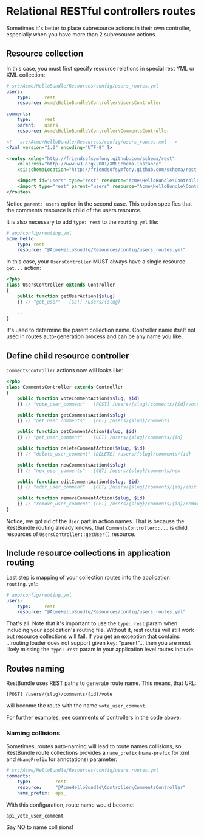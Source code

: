 Relational RESTful controllers routes
=====================================

Sometimes it's better to place subresource actions in their own controller, especially when
you have more than 2 subresource actions.

## Resource collection

In this case, you must first specify resource relations in special rest YML or XML collection:

```yaml
# src/Acme/HelloBundle/Resources/config/users_routes.yml
users:
    type:     rest
    resource: Acme\HelloBundle\Controller\UsersController

comments:
    type:     rest
    parent:   users
    resource: Acme\HelloBundle\Controller\CommentsController
```

```xml
<!-- src/Acme/HelloBundle/Resources/config/users_routes.xml -->
<?xml version="1.0" encoding="UTF-8" ?>

<routes xmlns="http://friendsofsymfony.github.com/schema/rest"
    xmlns:xsi="http://www.w3.org/2001/XMLSchema-instance"
    xsi:schemaLocation="http://friendsofsymfony.github.com/schema/rest https://raw.github.com/FriendsOfSymfony/FOSRestBundle/master/Resources/config/schema/routing/rest_routing-1.0.xsd">

    <import id="users" type="rest" resource="Acme\HelloBundle\Controller\UsersController" />
    <import type="rest" parent="users" resource="Acme\HelloBundle\Controller\CommentsController" />
</routes>
```

Notice ``parent: users`` option in the second case. This option specifies that the comments resource
is child of the users resource.

It is also necessary to add ``type: rest`` to the ``routing.yml`` file:

```yaml
# app/config/routing.yml
acme_hello:
    type: rest
    resource: "@AcmeHelloBundle/Resources/config/users_routes.yml"
```

In this case, your ``UsersController`` MUST always have a single resource ``get...`` action:

```php
<?php
class UsersController extends Controller
{
    public function getUserAction($slug)
    {} // "get_user"   [GET] /users/{slug}

    ...
}
```

It's used to determine the parent collection name. Controller name itself not used in routes
auto-generation process and can be any name you like.

## Define child resource controller

``CommentsController`` actions now will looks like:

```php
<?php
class CommentsController extends Controller
{
    public function voteCommentAction($slug, $id)
    {} // "vote_user_comment"   [POST] /users/{slug}/comments/{id}/vote

    public function getCommentsAction($slug)
    {} // "get_user_comments"   [GET] /users/{slug}/comments

    public function getCommentAction($slug, $id)
    {} // "get_user_comment"    [GET] /users/{slug}/comments/{id}

    public function deleteCommentAction($slug, $id)
    {} // "delete_user_comment" [DELETE] /users/{slug}/comments/{id}

    public function newCommentsAction($slug)
    {} // "new_user_comments"   [GET] /users/{slug}/comments/new

    public function editCommentAction($slug, $id)
    {} // "edit_user_comment"   [GET] /users/{slug}/comments/{id}/edit

    public function removeCommentAction($slug, $id)
    {} // "remove_user_comment" [GET] /users/{slug}/comments/{id}/remove
}
```

Notice, we got rid of the ``User`` part in action names. That is because the RestBundle routing
already knows, that ``CommentsController::...`` is child resources of ``UsersController::getUser()``
resource.

## Include resource collections in application routing

Last step is mapping of your collection routes into the application ``routing.yml``:

```yaml
# app/config/routing.yml
users:
    type:     rest
    resource: "@AcmeHelloBundle/Resources/config/users_routes.yml"
```

That's all. Note that it's important to use the ``type: rest`` param when including your application's
routing file. Without it, rest routes will still work but resource collections will fail. If you get an
exception that contains ...routing loader does not support given key: "parent"... then you are most likely missing
the ``type: rest`` param in your application level routes include.

## Routes naming

RestBundle uses REST paths to generate route name. This means, that URL:

    [POST] /users/{slug}/comments/{id}/vote

will become the route with the name ``vote_user_comment``.

For further examples, see comments of controllers in the code above.

### Naming collisions

Sometimes, routes auto-naming will lead to route names collisions, so RestBundle route
collections provides a ``name_prefix`` (``name-prefix`` for xml and ``@NamePrefix`` for
annotations) parameter:

```yaml
# src/Acme/HelloBundle/Resources/config/users_routes.yml
comments:
    type:         rest
    resource:     "@AcmeHelloBundle\Controller\CommentsController"
    name_prefix:  api_
```

With this configuration, route name would become:

    api_vote_user_comment

Say NO to name collisions!

